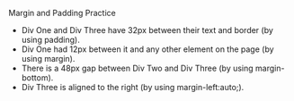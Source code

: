 Margin and Padding Practice

- Div One and Div Three have 32px between their text and border (by using padding).
- Div One had 12px between it and any other element on the page (by using margin).
- There is a 48px gap between Div Two and Div Three (by using margin-bottom).
- Div Three is aligned to the right (by using margin-left:auto;).